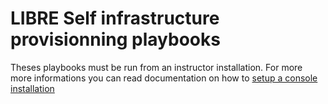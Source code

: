 # LIBRE Self infrastructure provisionning playbooks

Theses playbooks must be run from an instructor installation. For more more informations
you can read documentation on how to [setup a console installation](../../../install-console.md)
